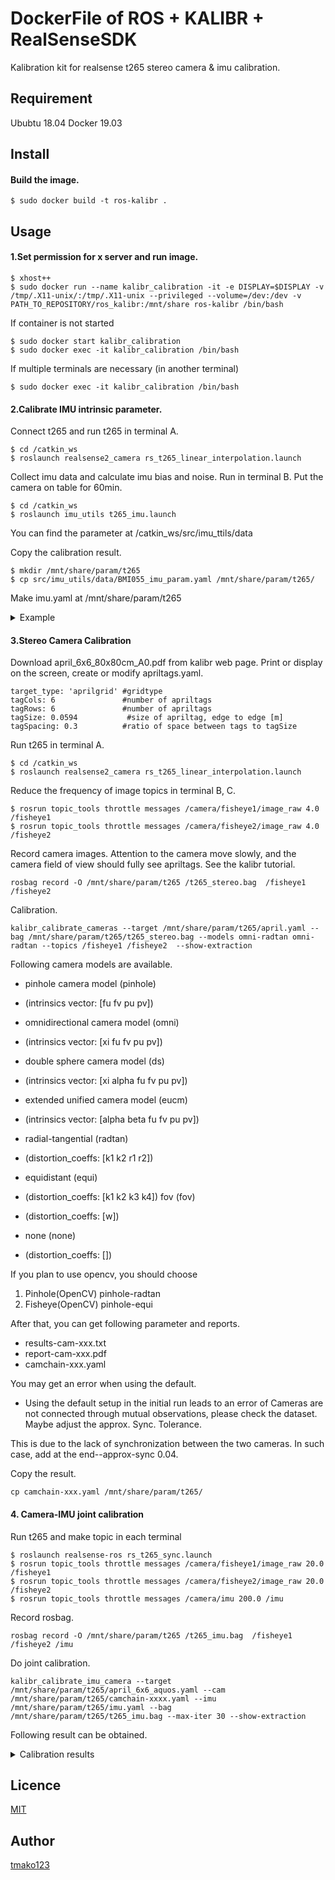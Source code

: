 DockerFile of ROS + KALIBR + RealSenseSDK
====

Kalibration kit for realsense t265 stereo camera & imu calibration.

<!--
## Description
## Demo
-->

## Requirement
Ububtu 18.04
Docker 19.03

## Install

#### Build the image.
```
$ sudo docker build -t ros-kalibr .
```


## Usage

#### 1.Set permission for x server and run image.
```
$ xhost++
$ sudo docker run --name kalibr_calibration -it -e DISPLAY=$DISPLAY -v /tmp/.X11-unix/:/tmp/.X11-unix --privileged --volume=/dev:/dev -v PATH_TO_REPOSITORY/ros_kalibr:/mnt/share ros-kalibr /bin/bash
```

If container is not started
```
$ sudo docker start kalibr_calibration
$ sudo docker exec -it kalibr_calibration /bin/bash
```

If multiple terminals are necessary (in another terminal)
```
$ sudo docker exec -it kalibr_calibration /bin/bash
```

#### 2.Calibrate IMU intrinsic parameter.
Connect t265 and run t265 in terminal A.
```
$ cd /catkin_ws
$ roslaunch realsense2_camera rs_t265_linear_interpolation.launch
```

Collect imu data and calculate imu bias and noise. Run in terminal B.
Put the camera on table for 60min.
```
$ cd /catkin_ws
$ roslaunch imu_utils t265_imu.launch
```

You can find the parameter at
/catkin_ws/src/imu_ttils/data

Copy the calibration result.
```
$ mkdir /mnt/share/param/t265
$ cp src/imu_utils/data/BMI055_imu_param.yaml /mnt/share/param/t265/
```

Make imu.yaml at /mnt/share/param/t265


<details><summary>Example</summary>
#Accelerometers
accelerometer_noise_density: 2.0285060826919065e-02   #Noise density (continuous-time)
accelerometer_random_walk:   4.7319936547417403e-04   #Bias random walk

#Gyroscopes
gyroscope_noise_density:     2.3220154778317275e-03   #Noise density (continuous-time)
gyroscope_random_walk:       1.7982958907276115e-05   #Bias random walk

rostopic:                    /imu      #the IMU ROS topic
update_rate:                 200.0      #Hz (for discretization of the values above)
</details>

#### 3.Stereo Camera Calibration
Download april_6x6_80x80cm_A0.pdf from kalibr web page.
Print or display on the screen, create or modify apriltags.yaml.
```
target_type: 'aprilgrid' #gridtype
tagCols: 6               #number of apriltags
tagRows: 6               #number of apriltags
tagSize: 0.0594           #size of apriltag, edge to edge [m]
tagSpacing: 0.3          #ratio of space between tags to tagSize
```

Run t265 in terminal A.
```
$ cd /catkin_ws
$ roslaunch realsense2_camera rs_t265_linear_interpolation.launch
```

Reduce the frequency of image topics in terminal B, C.
```
$ rosrun topic_tools throttle messages /camera/fisheye1/image_raw 4.0 /fisheye1
$ rosrun topic_tools throttle messages /camera/fisheye2/image_raw 4.0 /fisheye2
```

Record camera images. Attention to the camera move slowly, and the camera field of view should fully see apriltags. See the kalibr tutorial.
```
rosbag record -O /mnt/share/param/t265 /t265_stereo.bag  /fisheye1 /fisheye2
```

Calibration.
```
kalibr_calibrate_cameras --target /mnt/share/param/t265/april.yaml --bag /mnt/share/param/t265/t265_stereo.bag --models omni-radtan omni-radtan --topics /fisheye1 /fisheye2  --show-extraction
```

Following camera models are available.
- pinhole camera model (pinhole)
 - (intrinsics vector: [fu fv pu pv])
- omnidirectional camera model (omni)
 - (intrinsics vector: [xi fu fv pu pv])
- double sphere camera model (ds)
 - (intrinsics vector: [xi alpha fu fv pu pv])
- extended unified camera model (eucm)
 - (intrinsics vector: [alpha beta fu fv pu pv])

- radial-tangential (radtan)
 - (distortion_coeffs: [k1 k2 r1 r2])
- equidistant (equi)
 - (distortion_coeffs: [k1 k2 k3 k4])
fov (fov)
 - (distortion_coeffs: [w])
- none (none)
 - (distortion_coeffs: [])

If you plan to use opencv, you should choose
1. Pinhole(OpenCV) pinhole-radtan
2. Fisheye(OpenCV) pinhole-equi

After that, you can get following parameter and reports.
- results-cam-xxx.txt
- report-cam-xxx.pdf
- camchain-xxx.yaml

You may get an error when using the default.

- Using the default setup in the initial run leads to an error of Cameras are not connected through mutual observations, please check the dataset. Maybe adjust the approx. Sync. Tolerance.

This is due to the lack of synchronization between the two cameras.
In such case, add at the end--approx-sync 0.04.

Copy the result.
```
cp camchain-xxx.yaml /mnt/share/param/t265/
```

#### 4. Camera-IMU joint calibration
Run t265 and make topic in each terminal
```
$ roslaunch realsense-ros rs_t265_sync.launch
$ rosrun topic_tools throttle messages /camera/fisheye1/image_raw 20.0 /fisheye1
$ rosrun topic_tools throttle messages /camera/fisheye2/image_raw 20.0 /fisheye2
$ rosrun topic_tools throttle messages /camera/imu 200.0 /imu
```

Record rosbag.
```
rosbag record -O /mnt/share/param/t265 /t265_imu.bag  /fisheye1 /fisheye2 /imu
```

Do joint calibration.
```
kalibr_calibrate_imu_camera --target /mnt/share/param/t265/april_6x6_aquos.yaml --cam /mnt/share/param/t265/camchain-xxxx.yaml --imu /mnt/share/param/t265/imu.yaml --bag /mnt/share/param/t265/t265_imu.bag --max-iter 30 --show-extraction

```

Following result can be obtained.

<details><summary>Calibration results</summary><div>

===================   
Normalized Residuals
----------------------------  
Reprojection error (cam0):     mean 0.917256397968, median 0.742516514595, std: 0.636171993758  
Reprojection error (cam1):     mean 0.822725833571, median 0.664566913474, std: 0.587884503862  
Gyroscope error (imu0):        mean 0.284120146237, median 0.220347720452, std: 0.2305630649  
Accelerometer error (imu0):    mean 0.466338168541, median 0.355625258691, std: 0.414384497089  

Residuals
----------------------------
Reprojection error (cam0) [px]:     mean 0.917256397968, median 0.742516514595, std: 0.636171993758  
Reprojection error (cam1) [px]:     mean 0.822725833571, median 0.664566913474, std: 0.587884503862  
Gyroscope error (imu0) [rad/s]:     mean 0.00933001061055, median 0.00723583525158, std: 0.00757128936618  
Accelerometer error (imu0) [m/s^2]: mean 0.133780333699, median 0.102019669392, std: 0.118876171928

Transformation (cam0):  
-----------------------  
T_ci:  (imu0 to cam0):  
[[-0.99995955  0.00691062  0.00575681  0.01657632]  
 [-0.00694458 -0.99995847 -0.00590169  0.00816286]  
 [ 0.00571579 -0.00594143  0.99996601 -0.00763451]  
 [ 0.          0.          0.          1.        ]]  

T_ic:  (cam0 to imu0):  
[[-0.99995955 -0.00694458  0.00571579  0.01667597]  
 [ 0.00691062 -0.99995847 -0.00594143  0.00800261]  
 [ 0.00575681 -0.00590169  0.99996601  0.007587  ]  
 [ 0.          0.          0.          1.        ]]  

timeshift cam0 to imu0: [s] (t_imu = t_cam + shift)
-0.00935795508877  


Transformation (cam1):  
-----------------------  
T_ci:  (imu0 to cam1):  
[[-0.9999646   0.00841345  0.00007544 -0.0474304 ]  
 [-0.00841327 -0.99996232  0.00213833  0.0083957 ]  
 [ 0.00009343  0.00213762  0.99999771 -0.00734377]  
 [ 0.          0.          0.          1.        ]]  

T_ic:  (cam1 to imu0):  
[[-0.9999646  -0.00841327  0.00009343 -0.0473574 ]  
 [ 0.00841345 -0.99996232  0.00213762  0.00881014]  
 [ 0.00007544  0.00213833  0.99999771  0.00732937]  
 [ 0.          0.          0.          1.        ]]  

timeshift cam1 to imu0: [s] (t_imu = t_cam + shift)
-0.0122912038075  

Baselines:  
----------
Baseline (cam0 to cam1):  
[[ 0.99998273 -0.00146921 -0.00569014 -0.06403788]  
 [ 0.00151489  0.9999666   0.00803138  0.00026932]  
 [ 0.00567815 -0.00803986  0.99995156  0.00026188]  
 [ 0.          0.          0.          1.        ]]  
baseline norm:  0.0640389847991 [m]  


Gravity vector in target coords: [m/s^2]  
[ 0.00820782 -9.80638158 -0.05688437]  


Calibration configuration  
=========================  

cam0  
-----
  Camera model: omni  
  Focal length: [543.7916463149062, 536.2178305623025]  
  Principal point: [421.13198559065535, 403.4168845166052]  
  Omni xi: 0.883531660058  
  Distortion model: radtan  
  Distortion coefficients: [-0.2719670670526357, -0.006380993867875025, -0.0007139982580822136, -0.0007698788089056164]  
  Type: aprilgrid  
  Tags:  
    Rows: 6  
    Cols: 6  
    Size: 0.0594 [m]  
    Spacing 0.01782 [m]  


cam1  
-----
  Camera model: omni  
  Focal length: [536.8596234548693, 529.0137374167572]  
  Principal point: [430.8562994003341, 407.06586027413476]  
  Omni xi: 0.855579840505
  Distortion model: radtan  
  Distortion coefficients: [-0.2756953258399794, 0.0019039855208915267, -0.0022496015443047484, -0.00030676226719549455]  
  Type: aprilgrid  
  Tags:  
    Rows: 6  
    Cols: 6  
    Size: 0.0594 [m]  
    Spacing 0.01782 [m]  



IMU configuration  
=================  

IMU0:  
----------------------------  
  Model: calibrated  
  Update rate: 200.0  
  Accelerometer:  
    Noise density: 0.0202850608269  
    Noise density (discrete): 0.28687408135  
    Random walk: 0.000473199365474  
  Gyroscope:  
    Noise density: 0.00232201547783  
    Noise density (discrete): 0.0328382578079  
    Random walk: 1.79829589073e-05  
  T_i_b  
    [[ 1.  0.  0.  0.]  
     [ 0.  1.  0.  0.]  
     [ 0.  0.  1.  0.]  
     [ 0.  0.  0.  1.]]  
  time offset with respect to IMU0: 0.0 [s]  
  </div>
</details>


<!--
## Contribution
-->

## Licence

[MIT](https://github.com/tcnksm/tool/blob/master/LICENCE)

## Author

[tmako123](https://github.com/tmako123/)
